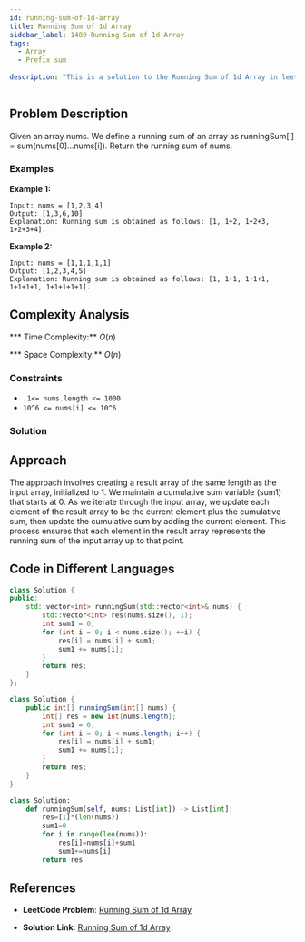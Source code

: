 ```yaml
---
id: running-sum-of-1d-array
title: Running Sum of 1d Array
sidebar_label: 1480-Running Sum of 1d Array
tags:
  - Array
  - Prefix sum
  
description: "This is a solution to the Running Sum of 1d Array in leetcode"
---
```


## Problem Description

Given an array nums. We define a running sum of an array as runningSum[i] = sum(nums[0]…nums[i]).
Return the running sum of nums.

 
### Examples

**Example 1:**

```
Input: nums = [1,2,3,4]
Output: [1,3,6,10]
Explanation: Running sum is obtained as follows: [1, 1+2, 1+2+3, 1+2+3+4].
```
**Example 2:**
```
Input: nums = [1,1,1,1,1]
Output: [1,2,3,4,5]
Explanation: Running sum is obtained as follows: [1, 1+1, 1+1+1, 1+1+1+1, 1+1+1+1+1].
 ```
## Complexity Analysis

*** Time Complexity:** $O(n)$

*** Space Complexity:** $O(n)$

### Constraints

- ` 1<= nums.length <= 1000`
- `10^6 <= nums[i] <= 10^6`



### Solution
## Approach
The approach involves creating a result array of the same length as the input array, initialized to 1. We maintain a cumulative sum variable (sum1) that starts at 0. As we iterate through the input array, we update each element of the result array to be the current element plus the cumulative sum, then update the cumulative sum by adding the current element. This process ensures that each element in the result array represents the running sum of the input array up to that point.

## Code in Different Languages

<Tabs>
<TabItem value="cpp" label="C++">
  <SolutionAuthor name="@ImmidiSivani"/>

```cpp
class Solution {
public:
    std::vector<int> runningSum(std::vector<int>& nums) {
        std::vector<int> res(nums.size(), 1);
        int sum1 = 0;
        for (int i = 0; i < nums.size(); ++i) {
            res[i] = nums[i] + sum1;
            sum1 += nums[i];
        }
        return res;
    }
};

```
</TabItem>
<TabItem value="java" label="Java">
  <SolutionAuthor name="@ImmidiSivani"/>

```java
class Solution {
    public int[] runningSum(int[] nums) {
        int[] res = new int[nums.length];
        int sum1 = 0;
        for (int i = 0; i < nums.length; i++) {
            res[i] = nums[i] + sum1;
            sum1 += nums[i];
        }
        return res;
    }
}

```
</TabItem>
<TabItem value="python" label="Python">
  <SolutionAuthor name="@ImmidiSivani"/>

```python
class Solution:
    def runningSum(self, nums: List[int]) -> List[int]:
        res=[1]*(len(nums))
        sum1=0
        for i in range(len(nums)):
            res[i]=nums[i]+sum1
            sum1+=nums[i]
        return res

```
</TabItem>
</Tabs>

## References

- **LeetCode Problem**: [Running Sum of 1d Array](https://leetcode.com/problems/running-sum-of-1d-array/description/)

- **Solution Link**: [Running Sum of 1d Array](https://leetcode.com/problems/running-sum-of-1d-array/post-solution/?submissionId=1192409834)
